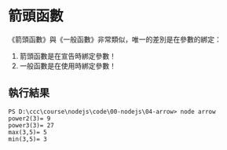 # 箭頭函數

《箭頭函數》與《一般函數》非常類似，唯一的差別是在參數的綁定：

1. 箭頭函數是在宣告時綁定參數！
2. 一般函數是在使用時綁定參數！


## 執行結果

```
PS D:\ccc\course\nodejs\code\00-nodejs\04-arrow> node arrow
power2(3)= 9
power3(3)= 27
max(3,5)= 5
min(3,5)= 3
```